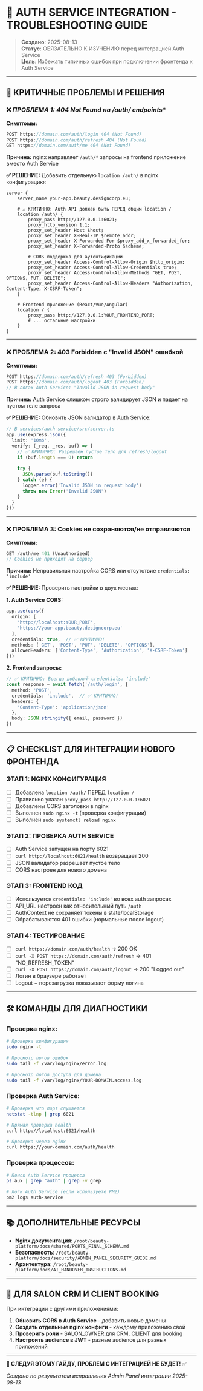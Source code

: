 # 🔐 AUTH SERVICE INTEGRATION - TROUBLESHOOTING GUIDE

> **Создано**: 2025-08-13  
> **Статус**: ОБЯЗАТЕЛЬНО К ИЗУЧЕНИЮ перед интеграцией Auth Service  
> **Цель**: Избежать типичных ошибок при подключении фронтенда к Auth Service  

---

## 🚨 **КРИТИЧНЫЕ ПРОБЛЕМЫ И РЕШЕНИЯ**

### ❌ **ПРОБЛЕМА 1: 404 Not Found на /auth/* endpoints**

**Симптомы:**
```javascript
POST https://domain.com/auth/login 404 (Not Found)
POST https://domain.com/auth/refresh 404 (Not Found)
GET https://domain.com/auth/me 404 (Not Found)
```

**Причина:** nginx направляет `/auth/*` запросы на frontend приложение вместо Auth Service

**✅ РЕШЕНИЕ:** Добавить отдельную `location /auth/` в nginx конфигурацию:

```nginx
server {
    server_name your-app.beauty.designcorp.eu;
    
    # ⚠️ КРИТИЧНО: Auth API должен быть ПЕРЕД общим location /
    location /auth/ {
        proxy_pass http://127.0.0.1:6021;
        proxy_http_version 1.1;
        proxy_set_header Host $host;
        proxy_set_header X-Real-IP $remote_addr;
        proxy_set_header X-Forwarded-For $proxy_add_x_forwarded_for;
        proxy_set_header X-Forwarded-Proto $scheme;
        
        # CORS поддержка для аутентификации
        proxy_set_header Access-Control-Allow-Origin $http_origin;
        proxy_set_header Access-Control-Allow-Credentials true;
        proxy_set_header Access-Control-Allow-Methods "GET, POST, OPTIONS, PUT, DELETE";
        proxy_set_header Access-Control-Allow-Headers "Authorization, Content-Type, X-CSRF-Token";
    }
    
    # Frontend приложение (React/Vue/Angular)
    location / {
        proxy_pass http://127.0.0.1:YOUR_FRONTEND_PORT;
        # ... остальные настройки
    }
}
```

---

### ❌ **ПРОБЛЕМА 2: 403 Forbidden с "Invalid JSON" ошибкой**

**Симптомы:**
```javascript
POST https://domain.com/auth/refresh 403 (Forbidden)
POST https://domain.com/auth/logout 403 (Forbidden)
// В логах Auth Service: "Invalid JSON in request body"
```

**Причина:** Auth Service слишком строго валидирует JSON и падает на пустом теле запроса

**✅ РЕШЕНИЕ:** Обновить JSON валидатор в Auth Service:

```typescript
// В services/auth-service/src/server.ts
app.use(express.json({ 
  limit: '10mb',
  verify: (_req, _res, buf) => {
    // ✅ КРИТИЧНО: Разрешаем пустое тело для refresh/logout
    if (buf.length === 0) return
    
    try {
      JSON.parse(buf.toString())
    } catch (e) {
      logger.error('Invalid JSON in request body')
      throw new Error('Invalid JSON')
    }
  }
}))
```

---

### ❌ **ПРОБЛЕМА 3: Cookies не сохраняются/не отправляются**

**Симптомы:**
```javascript
GET /auth/me 401 (Unauthorized)
// Cookies не приходят на сервер
```

**Причина:** Неправильная настройка CORS или отсутствие `credentials: 'include'`

**✅ РЕШЕНИЕ:** Проверить настройки в двух местах:

**1. Auth Service CORS:**
```typescript
app.use(cors({
  origin: [
    'http://localhost:YOUR_PORT',
    'https://your-app.beauty.designcorp.eu'
  ],
  credentials: true,  // ✅ КРИТИЧНО!
  methods: ['GET', 'POST', 'PUT', 'DELETE', 'OPTIONS'],
  allowedHeaders: ['Content-Type', 'Authorization', 'X-CSRF-Token']
}))
```

**2. Frontend запросы:**
```typescript
// ✅ КРИТИЧНО: Всегда добавляй credentials: 'include'
const response = await fetch('/auth/login', {
  method: 'POST',
  credentials: 'include',  // ✅ КРИТИЧНО!
  headers: {
    'Content-Type': 'application/json'
  },
  body: JSON.stringify({ email, password })
})
```

---

## 📋 **CHECKLIST ДЛЯ ИНТЕГРАЦИИ НОВОГО ФРОНТЕНДА**

### **ЭТАП 1: NGINX КОНФИГУРАЦИЯ**
- [ ] Добавлена `location /auth/` ПЕРЕД `location /`
- [ ] Правильно указан `proxy_pass http://127.0.0.1:6021`
- [ ] Добавлены CORS заголовки в nginx
- [ ] Выполнен `sudo nginx -t` (проверка конфигурации)
- [ ] Выполнен `sudo systemctl reload nginx`

### **ЭТАП 2: ПРОВЕРКА AUTH SERVICE**
- [ ] Auth Service запущен на порту 6021
- [ ] `curl http://localhost:6021/health` возвращает 200
- [ ] JSON валидатор разрешает пустое тело
- [ ] CORS настроен для нового домена

### **ЭТАП 3: FRONTEND КОД**
- [ ] Используется `credentials: 'include'` во всех auth запросах
- [ ] API_URL настроен как относительный путь `/auth`
- [ ] AuthContext не сохраняет токены в state/localStorage
- [ ] Обрабатываются 401 ошибки (нормальные после logout)

### **ЭТАП 4: ТЕСТИРОВАНИЕ**
- [ ] `curl https://domain.com/auth/health` → 200 OK
- [ ] `curl -X POST https://domain.com/auth/refresh` → 401 "NO_REFRESH_TOKEN"
- [ ] `curl -X POST https://domain.com/auth/logout` → 200 "Logged out"
- [ ] Логин в браузере работает
- [ ] Logout + перезагрузка показывает форму логина

---

## 🛠️ **КОМАНДЫ ДЛЯ ДИАГНОСТИКИ**

### **Проверка nginx:**
```bash
# Проверка конфигурации
sudo nginx -t

# Просмотр логов ошибок
sudo tail -f /var/log/nginx/error.log

# Просмотр логов доступа для домена
sudo tail -f /var/log/nginx/YOUR-DOMAIN.access.log
```

### **Проверка Auth Service:**
```bash
# Проверка что порт слушается
netstat -tlnp | grep 6021

# Прямая проверка health
curl http://localhost:6021/health

# Проверка через nginx
curl https://your-domain.com/auth/health
```

### **Проверка процессов:**
```bash
# Поиск Auth Service процесса
ps aux | grep "auth" | grep -v grep

# Логи Auth Service (если используете PM2)
pm2 logs auth-service
```

---

## 📚 **ДОПОЛНИТЕЛЬНЫЕ РЕСУРСЫ**

- **Nginx документация**: `/root/beauty-platform/docs/shared/PORTS_FINAL_SCHEMA.md`
- **Безопасность**: `/root/beauty-platform/docs/security/ADMIN_PANEL_SECURITY_GUIDE.md`
- **Архитектура**: `/root/beauty-platform/docs/AI_HANDOVER_INSTRUCTIONS.md`

---

## 🎯 **ДЛЯ SALON CRM И CLIENT BOOKING**

При интеграции с другими приложениями:

1. **Обновить CORS в Auth Service** - добавить новые домены
2. **Создать отдельные nginx конфиги** - каждому приложению свой
3. **Проверить роли** - SALON_OWNER для CRM, CLIENT для booking
4. **Настроить audience в JWT** - разные audience для разных приложений

---

**🔐 СЛЕДУЯ ЭТОМУ ГАЙДУ, ПРОБЛЕМ С ИНТЕГРАЦИЕЙ НЕ БУДЕТ!** ✅

*Создано по результатам исправления Admin Panel интеграции 2025-08-13*